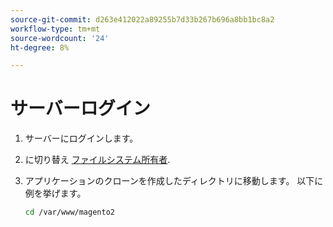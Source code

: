 ```yaml
---
source-git-commit: d263e412022a89255b7d33b267b696a8bb1bc8a2
workflow-type: tm+mt
source-wordcount: '24'
ht-degree: 8%

---
```

# サーバーログイン

1. サーバーにログインします。
1. に切り替え [ファイルシステム所有者](../installation/prerequisites/file-system/overview.md).
1. アプリケーションのクローンを作成したディレクトリに移動します。 以下に例を挙げます。

   ```bash
   cd /var/www/magento2
   ```
